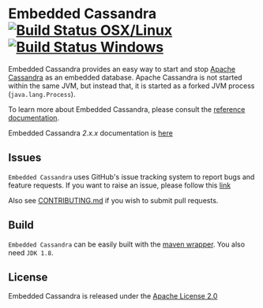 # Embedded Cassandra [![Build Status OSX/Linux](https://img.shields.io/travis/nosan/embedded-cassandra/master.svg?logo=travis&logoColor=white&style=flat)](https://travis-ci.org/nosan/embedded-cassandra) [![Build Status Windows](https://img.shields.io/appveyor/ci/nosan/embedded-cassandra/master.svg?logo=appveyor&logoColor=white&style=flat)](https://ci.appveyor.com/project/nosan/embedded-cassandra)
Embedded Cassandra provides an easy way to start and stop [Apache Cassandra](https://cassandra.apache.org/) as an embedded database. Apache Cassandra is not started within the same JVM, but instead that, it is started as a forked JVM process (`java.lang.Process`).

To learn more about Embedded Cassandra, please consult the [reference documentation](https://nosan.github.io/embedded-cassandra/).

Embedded Cassandra _2.x.x_ documentation is [here](https://github.com/nosan/embedded-cassandra/wiki)

## Issues

`Embedded Cassandra` uses GitHub's issue tracking system to report bugs and feature
requests. If you want to raise an issue, please follow this [link](https://github.com/nosan/embedded-cassandra/issues)

Also see [CONTRIBUTING.md](CONTRIBUTING.md) if you wish to submit pull requests.

## Build

`Embedded Cassandra` can be easily built with the [maven wrapper](https://github.com/takari/maven-wrapper). You also need `JDK 1.8`.

## License

Embedded Cassandra is released under the [Apache License 2.0](https://www.apache.org/licenses/LICENSE-2.0)
